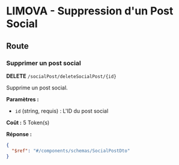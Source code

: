 # LIMOVA - Suppression d'un Post Social

## Route

### Supprimer un post social
**DELETE** `/socialPost/deleteSocialPost/{id}`

Supprime un post social.

**Paramètres :**
- `id` (string, requis) : L'ID du post social

**Coût :** 5 Token(s)

**Réponse :**
```json
{
  "$ref": "#/components/schemas/SocialPostDto"
}
``` 
